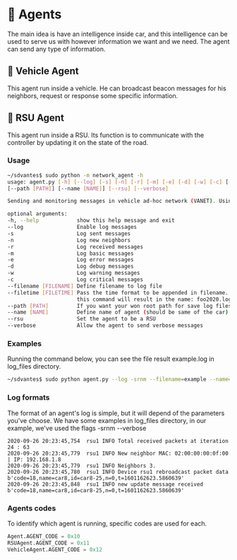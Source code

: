 # :cop: Agents
The main idea is have an intelligence inside car, and this intelligence can be used to serve us with however information 
we want and we need. The agent can send any type of information.


## :blue_car: Vehicle Agent
This agent run inside a vehicle. He can broadcast beacon messages for his neighbors, request or response some specific 
information.

## :traffic_light: RSU Agent
This agent run inside a RSU. Its function is to communicate with the controller by updating it on the state of the road. 

### Usage
```bash
~/sdvantes$ sudo python -m network_agent -h
usage: agent.py [-h] [--log] [-s] [-n] [-r] [-m] [-e] [-d] [-w] [-c] [--filename [FILENAME]] [--filetime [FILETIME]] 
[--path [PATH]] [--name [NAME]] [--rsu] [--verbose]

Sending and monitoring messages in vehicle ad-hoc network (VANET). Using flags to update the network.

optional arguments:
-h, --help            show this help message and exit
--log                 Enable log messages
-s                    Log sent messages
-n                    Log new neighbors
-r                    Log received messages
-m                    Log basic messages
-e                    Log error messages
-d                    Log debug messages
-w                    Log warning messages
-c                    Log critical messages
--filename [FILENAME] Define filename to log file
--filetime [FILETIME] Pass the time format to be appended in filename. (e.g) python -m network_agent --log --filetime %Y --filename=foo 
                      this command will result in the name: foo2020.log
--path [PATH]         If you want your won root path for save log files
--name [NAME]         Define name of agent (should be same of the car)
--rsu                 Set the agent to be a RSU
--verbose             Allow the agent to send verbose messages

```

### Examples

Running the command below, you can see the file result example.log in log_files directory.
```bash
~/sdvantes$ sudo python agent.py --log -srnm --filename=example --name=example --verbose
```

### Log formats

The format of an agent's log is simple, but it will depend of the parameters you've choose. We have some examples in 
log_files directory, in our example, we've used the flags -srnm --verbose

```log
2020-09-26 20:23:45,754  rsu1 INFO Total received packets at iteration 24 : 63
2020-09-26 20:23:45,779  rsu1 INFO New neighbor MAC: 02:00:00:00:0f:00 | IP: 192.168.1.8
2020-09-26 20:23:45,779  rsu1 INFO Neighbors 3.
2020-09-26 20:23:45,780  rsu1 INFO Device rsu1 rebroadcast packet data b'code=18,name=car8,id=car8-25,n=0,t=1601162623.5860639' 
2020-09-26 20:23:45,848  rsu1 INFO new update message received b'code=18,name=car8,id=car8-25,n=0,t=1601162623.5860639'
```
### Agents codes
To identify which agent is running, specific codes are used for each.
```python
Agent.AGENT_CODE = 0x10
RSUAgent.AGENT_CODE = 0x11
VehicleAgent.AGENT_CODE = 0x12
```

